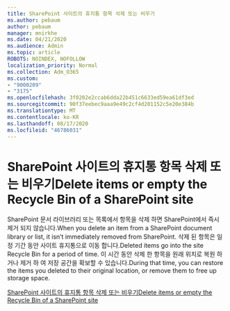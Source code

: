 ```yaml
---
title: SharePoint 사이트의 휴지통 항목 삭제 또는 비우기
ms.author: pebaum
author: pebaum
manager: mnirkhe
ms.date: 04/21/2020
ms.audience: Admin
ms.topic: article
ROBOTS: NOINDEX, NOFOLLOW
localization_priority: Normal
ms.collection: Adm_O365
ms.custom:
- "9000209"
- "3175"
ms.openlocfilehash: 3f0202e2ccab6dda22b451c6633ed59ea61df3ed
ms.sourcegitcommit: 90f37eebec9aaa9e49c2cf4d201152c5e20e384b
ms.translationtype: MT
ms.contentlocale: ko-KR
ms.lasthandoff: 08/17/2020
ms.locfileid: "46786031"
---
```

# <a name="delete-items-or-empty-the-recycle-bin-of-a-sharepoint-site"></a><span data-ttu-id="58036-102">SharePoint 사이트의 휴지통 항목 삭제 또는 비우기</span><span class="sxs-lookup"><span data-stu-id="58036-102">Delete items or empty the Recycle Bin of a SharePoint site</span></span> 

<span data-ttu-id="58036-103">SharePoint 문서 라이브러리 또는 목록에서 항목을 삭제 하면 SharePoint에서 즉시 제거 되지 않습니다.</span><span class="sxs-lookup"><span data-stu-id="58036-103">When you delete an item from a SharePoint document library or list, it isn’t immediately removed from SharePoint.</span></span> <span data-ttu-id="58036-104">삭제 된 항목은 일정 기간 동안 사이트 휴지통으로 이동 합니다.</span><span class="sxs-lookup"><span data-stu-id="58036-104">Deleted items go into the site Recycle Bin for a period of time.</span></span> <span data-ttu-id="58036-105">이 시간 동안 삭제 한 항목을 원래 위치로 복원 하거나 제거 하 여 저장 공간을 확보할 수 있습니다.</span><span class="sxs-lookup"><span data-stu-id="58036-105">During that time, you can restore the items you deleted to their original location, or remove them to free up storage space.</span></span>

[<span data-ttu-id="58036-106">SharePoint 사이트의 휴지통 항목 삭제 또는 비우기</span><span class="sxs-lookup"><span data-stu-id="58036-106">Delete items or empty the Recycle Bin of a SharePoint site</span></span>](https://support.office.com/article/2e713599-d13e-40d6-96dc-66f0a366f74e)